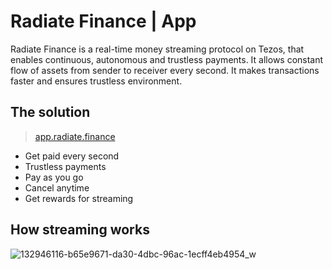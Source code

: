 
# Radiate Finance | App

Radiate Finance is a real-time money streaming protocol on Tezos, that enables continuous, autonomous and trustless payments. It allows constant flow of assets from sender to receiver every second. It makes transactions faster and ensures trustless environment.


<!-- ## Why stream money? -->

<!-- ![radiate_2 drawio](https://user-images.githubusercontent.com/57187745/132944795-64a2ae86-0fb6-45be-ae6b-3832968bdd95.png) -->

## The solution

> [app.radiate.finance](https://app.radiate.finance/)

- Get paid every second
- Trustless payments
- Pay as you go
- Cancel anytime
- Get rewards for streaming

## How streaming works

![132946116-b65e9671-da30-4dbc-96ac-1ecff4eb4954_w](https://user-images.githubusercontent.com/55653617/132959953-30f31c59-78df-4733-a253-9f1fccb80ba6.png)

